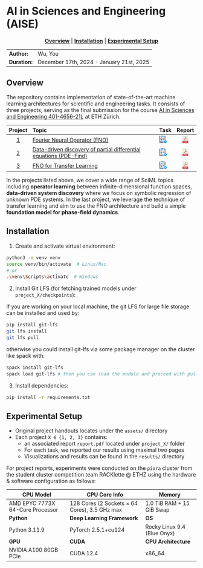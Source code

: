 # AI in Sciences and Engineering (AISE)

<div align="center">

**[Overview](#overview)** |
**[Installation](#installation)** |
**[Experimental Setup](#experimental-setup)**
</div>

<div align="center">
  <table>
    <tr>
      <td><strong>Author:</strong></td>
      <td>Wu, You</td>
    </tr>
    <tr>
      <td><strong>Duration:</strong></td>
      <td>December 17th, 2024 - January 21st, 2025</td>
    </tr>
  </table>
</div>


## Overview

The repository contains implementation of state-of-the-art machine learning architectures for scientific and engineering tasks. It consists of three projects, serving as the final submission for the course [AI in Sciences and Engineering 401-4656-21L](https://github.com/camlab-ethz/AI_Science_Engineering) at ETH Zürich.



| Project | Topic | Task | Report |
| :---: | :--- | :--- | :---: |
| [1](project_1/) | [Fourier Neural Operator (FNO)](https://arxiv.org/abs/2010.08895) | [<img src="assets/done_icon.png" alt="View Task" width="20"/>](assets/project-1-fno-on-1d-wave.pdf) | [<img src="assets/pdf_icon.png" alt="Download Report" width="20"/>](project_1/report.pdf) |
| [2](project_2) | [Data-driven discovery of partial differential equations (PDE-Find)](https://www.science.org/doi/10.1126/sciadv.1602614) | [<img src="assets/done_icon.png" alt="View Task" width="20"/>](assets/project-2-pde-find.pdf) | [<img src="assets/pdf_icon.png" alt="Download Report" width="20"/>](project_2/report.pdf) |
| [3](project_3) | [FNO for Transfer Learning](https://arxiv.org/abs/2306.00258v1) | [<img src="assets/done_icon.png" alt="View Task" width="20"/>](project-3-phase-field-dynamics.pdf) | [<img src="assets/pdf_icon.png" alt="Download Report" width="20"/>](assets/project_3/report.pdf) |

In the projects listed above, we cover a wide range of SciML topics including **operator learning** between infinite-dimensional function spaces, **data-driven system discovery** where we focus on symbolic regression of unknown PDE systems. In the last project, we leverage the technique of transfer learning and aim to use the FNO architecture and build a simple **foundation model for phase-field dynamics**.


## Installation

1. Create and activate virtual environment:
```bash
python3 -m venv venv
source venv/bin/activate  # Linux/Mac
# or
.\venv\Scripts\activate  # Windows
```

2. Install Git LFS (for fetching trained models under `project_X/checkpoints`):

If you are working on your local machine, the git LFS for large file storage can be installed and used by:

```bash
pip install git-lfs
git lfs install
git lfs pull
```

otherwise you could install git-lfs via some package manager on the cluster like spack with:

```bash
spack install git-lfs
spack load git-lfs # then you can load the module and proceed with pulling LFS files
```

3. Install dependencies:

```bash
pip install -r requirements.txt
```

## Experimental Setup

- Original project handouts locates under the `assets/` directory
- Each project `X ∈ {1, 2, 3}` contains:
    - an associated report `report.pdf` located under `project_X/` folder
    - For each task, we reported our results using maximal two pages
    - Visualizations and results can be found in the `results/` directory


For project reports, experiments were conducted on the `piora` cluster from the student cluster competition team RACKlette @ ETHZ using the hardware & software configuration as follows:


| **CPU Model** | **CPU Core Info** | **Memory** |
|-------------|------------------|------------|
| AMD EPYC 7773X 64-Core Processor | 128 Cores (2 Sockets × 64 Cores), 3.5 GHz max | 1.0 TiB RAM + 15 GiB Swap |
| **Python** | **Deep Learning Framework** | **OS** |
| Python 3.11.9 | PyTorch 2.5.1+cu124 | Rocky Linux 9.4 (Blue Onyx) |
| **GPU** | **CUDA** | **CPU Architecture** |
| NVIDIA A100 80GB PCIe | CUDA 12.4 | x86_64 |